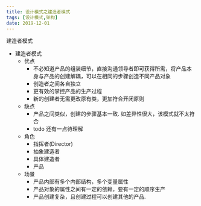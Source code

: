 ```yaml
---
title: 设计模式之建造者模式
tags: [设计模式,架构]
date: 2019-12-01
---
```


建造者模式
<!-- more -->
- 建造者模式
  - 优点
    - 不必知道产品的组装细节，直接沟通领导者即可获得所需，将产品本身与产品的创建解耦，可以在相同的步骤创造不同产品对象
    - 创造者之间各自独立
    - 更有效的掌控产品的生产过程
    - 新的创建者无需更改原有类，更加符合开闭原则
  - 缺点
    - 产品之间类似，创建的步骤基本一致. 如差异性很大，该模式就不太符合
    - todo 还有一点待理解
  - 角色
    - 指挥者(Director)
    - 抽象建造者
    - 具体建造者
    - 产品
  - 场景
    - 产品内部有多个内部结构，多个变量属性
    - 产品对象的属性之间有一定的依赖，要有一定的顺序生产
    - 产品创建复杂，且创建过程可以创建其他的产品.